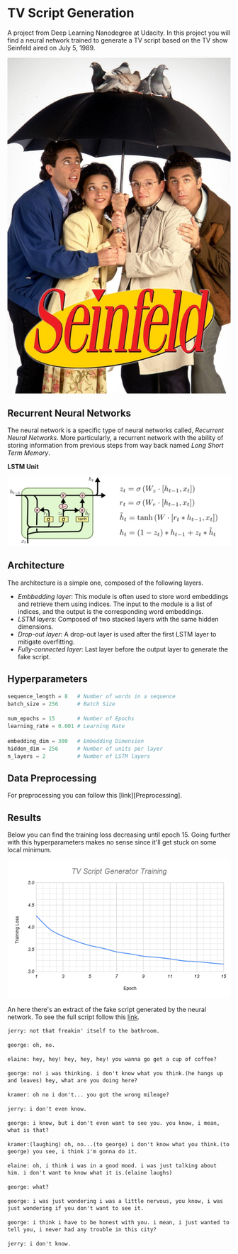 # TV Script Generation

A project from Deep Learning Nanodegree at Udacity.
In this project you will find a neural network trained to generate a TV
script based on the TV show Seinfeld aired on July 5, 1989.

![Seinfeld]

## Recurrent Neural Networks

The neural network is a specific type of neural networks called, _Recurrent Neural Networks_.
More particularly, a recurrent network with the ability of storing information from previous
steps from way back named _Long Short Term Memory_. 

**LSTM Unit**

![LSTM Unit]

## Architecture

The architecture is a simple one, composed of the following layers.

- _Embbedding layer_: This module is often used to store word embeddings and retrieve them using indices.
The input to the module is a list of indices, and the output is the corresponding word embeddings.
- _LSTM layers_: Composed of two stacked layers with the same hidden dimensions.
- _Drop-out layer_: A drop-out layer is used after the first LSTM layer to mitigate overfitting.
- _Fully-connected layer_: Last layer before the output layer to generate the fake script.

## Hyperparameters

```python
sequence_length = 8   # Number of words in a sequence
batch_size = 256      # Batch Size

num_epochs = 15       # Number of Epochs
learning_rate = 0.001 # Learning Rate

embedding_dim = 300   # Embedding Dimension
hidden_dim = 256      # Number of units per layer
n_layers = 2          # Number of LSTM layers
```

## Data Preprocessing

For preprocessing you can follow this [link][Preprocessing].

## Results

Below you can find the training loss decreasing until epoch 15.
Going further with this hyperparameters makes no sense since it'll get stuck
on some local minimum.

![Training]

An here there's an extract of the fake script generated by the neural network.
To see the full script follow this [link][Generated Script].

```text
jerry: not that freakin' itself to the bathroom.

george: oh, no.

elaine: hey, hey! hey, hey, hey! you wanna go get a cup of coffee?

george: no! i was thinking. i don't know what you think.(he hangs up and leaves) hey, what are you doing here?

kramer: oh no i don't... you got the wrong mileage?

jerry: i don't even know.

george: i know, but i don't even want to see you. you know, i mean, what is that?

kramer:(laughing) oh, no...(to george) i don't know what you think.(to george) you see, i think i'm gonna do it.

elaine: oh, i think i was in a good mood. i was just talking about him. i don't want to know what it is.(elaine laughs)

george: what?

george: i was just wondering i was a little nervous, you know, i was just wondering if you don't want to see it.

george: i think i have to be honest with you. i mean, i just wanted to tell you, i never had any trouble in this city?

jerry: i don't know.
```

[Seinfeld]: ./images/seinfeld.jpg
[LSTM Unit]: ./images/lstm_unit.png
[Training]: ./images/training.png
[Generated Script]: ./fake_script/generated_script_1.txt